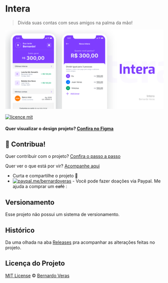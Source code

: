 # Intera
> Divida suas contas com seus amigos na palma da mão!

![](.github/assets/cover.png)


[![licence mit](https://img.shields.io/badge/licence-MIT-blue.svg)](https://github.com/bernardoveras/intera-frontend/blob/master/LICENSE)

#### Quer visualizar o design projeto? [Confira no Figma](https://www.figma.com/file/qXEWQvI4CEx1MXUkyu6aDB/Intera-Mobile)

## :sparkling_heart: Contribua!

Quer contribuir com o projeto? [Confira o passo a passo](./CONTRIBUTING.md)

Quer ver o que está por vir? [Acompanhe aqui](https://github.com/bernardoveras/intera-frontend/projects)

- Curta e compartilhe o projeto :rocket:
- [![paypal.me/bernardoveras](https://ionicabizau.github.io/badges/paypal.svg)](https://www.paypal.me/bernardoveras) - Você pode fazer doações via Paypal. Me ajuda a comprar um ~~café~~ :

## Versionamento

Esse projeto não possui um sistema de versionamento.

## Histórico
Da uma olhada na aba [Releases](https://github.com/bernardoveras/intera-frontend/releases) pra acompanhar as alterações feitas no projeto.

## Licença do Projeto
[MIT License](./LICENSE) © [Bernardo Veras](https://github.com/bernardoveras)
